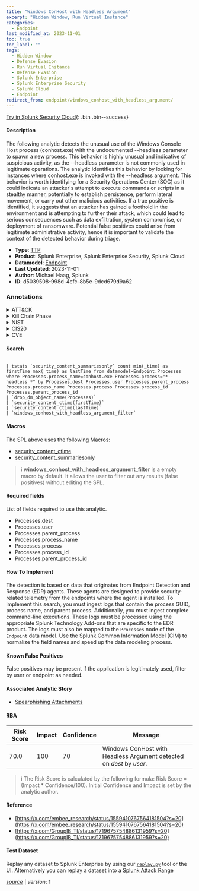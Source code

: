 ```yaml
---
title: "Windows ConHost with Headless Argument"
excerpt: "Hidden Window, Run Virtual Instance"
categories:
  - Endpoint
last_modified_at: 2023-11-01
toc: true
toc_label: ""
tags:
  - Hidden Window
  - Defense Evasion
  - Run Virtual Instance
  - Defense Evasion
  - Splunk Enterprise
  - Splunk Enterprise Security
  - Splunk Cloud
  - Endpoint
redirect_from: endpoint/windows_conhost_with_headless_argument/
---
```




[Try in Splunk Security Cloud](https://www.splunk.com/en_us/cyber-security.html){: .btn .btn--success}

#### Description

The following analytic detects the unusual use of the Windows Console Host process (conhost.exe) with the undocumented --headless parameter to spawn a new process. This behavior is highly unusual and indicative of suspicious activity, as the --headless parameter is not commonly used in legitimate operations. The analytic identifies this behavior by looking for instances where conhost.exe is invoked with the --headless argument. This behavior is worth identifying for a Security Operations Center (SOC) as it could indicate an attacker&#39;s attempt to execute commands or scripts in a stealthy manner, potentially to establish persistence, perform lateral movement, or carry out other malicious activities. If a true positive is identified, it suggests that an attacker has gained a foothold in the environment and is attempting to further their attack, which could lead to serious consequences such as data exfiltration, system compromise, or deployment of ransomware. Potential false positives could arise from legitimate administrative activity, hence it is important to validate the context of the detected behavior during triage.

- **Type**: [TTP](https://github.com/splunk/security_content/wiki/Detection-Analytic-Types)
- **Product**: Splunk Enterprise, Splunk Enterprise Security, Splunk Cloud
- **Datamodel**: [Endpoint](https://docs.splunk.com/Documentation/CIM/latest/User/Endpoint)
- **Last Updated**: 2023-11-01
- **Author**: Michael Haag, Splunk
- **ID**: d5039508-998d-4cfc-8b5e-9dcd679d9a62

### Annotations
<details>
  <summary>ATT&CK</summary>

<div markdown="1">

#### [ATT&CK](https://attack.mitre.org/)

| ID          | Technique   | Tactic         |
| ----------- | ----------- |--------------- |
| [T1564.003](https://attack.mitre.org/techniques/T1564/003/) | Hidden Window | Defense Evasion |

| [T1564.006](https://attack.mitre.org/techniques/T1564/006/) | Run Virtual Instance | Defense Evasion |

</div>
</details>


<details>
  <summary>Kill Chain Phase</summary>

<div markdown="1">

* Exploitation


</div>
</details>


<details>
  <summary>NIST</summary>

<div markdown="1">

* DE.CM



</div>
</details>

<details>
  <summary>CIS20</summary>

<div markdown="1">

* CIS 10



</div>
</details>

<details>
  <summary>CVE</summary>

<div markdown="1">


</div>
</details>


#### Search

```

| tstats `security_content_summariesonly` count min(_time) as firstTime max(_time) as lastTime from datamodel=Endpoint.Processes where Processes.process_name=conhost.exe Processes.process="*--headless *" by Processes.dest Processes.user Processes.parent_process Processes.process_name Processes.process Processes.process_id Processes.parent_process_id 
| `drop_dm_object_name(Processes)` 
| `security_content_ctime(firstTime)` 
| `security_content_ctime(lastTime)` 
| `windows_conhost_with_headless_argument_filter`
```

#### Macros
The SPL above uses the following Macros:
* [security_content_ctime](https://github.com/splunk/security_content/blob/develop/macros/security_content_ctime.yml)
* [security_content_summariesonly](https://github.com/splunk/security_content/blob/develop/macros/security_content_summariesonly.yml)

> :information_source:
> **windows_conhost_with_headless_argument_filter** is a empty macro by default. It allows the user to filter out any results (false positives) without editing the SPL.



#### Required fields
List of fields required to use this analytic.
* Processes.dest
* Processes.user
* Processes.parent_process
* Processes.process_name
* Processes.process
* Processes.process_id
* Processes.parent_process_id



#### How To Implement
The detection is based on data that originates from Endpoint Detection and Response (EDR) agents. These agents are designed to provide security-related telemetry from the endpoints where the agent is installed. To implement this search, you must ingest logs that contain the process GUID, process name, and parent process. Additionally, you must ingest complete command-line executions. These logs must be processed using the appropriate Splunk Technology Add-ons that are specific to the EDR product. The logs must also be mapped to the `Processes` node of the `Endpoint` data model. Use the Splunk Common Information Model (CIM) to normalize the field names and speed up the data modeling process.
#### Known False Positives
False positives may be present if the application is legitimately used, filter by user or endpoint as needed.

#### Associated Analytic Story
* [Spearphishing Attachments](/stories/spearphishing_attachments)




#### RBA

| Risk Score  | Impact      | Confidence   | Message      |
| ----------- | ----------- |--------------|--------------|
| 70.0 | 100 | 70 | Windows ConHost with Headless Argument detected on $dest$ by $user$. |


> :information_source:
> The Risk Score is calculated by the following formula: Risk Score = (Impact * Confidence/100). Initial Confidence and Impact is set by the analytic author.


#### Reference

* [https://x.com/embee_research/status/1559410767564181504?s=20](https://x.com/embee_research/status/1559410767564181504?s=20)
* [https://x.com/GroupIB_TI/status/1719675754886131959?s=20](https://x.com/GroupIB_TI/status/1719675754886131959?s=20)



#### Test Dataset
Replay any dataset to Splunk Enterprise by using our [`replay.py`](https://github.com/splunk/attack_data#using-replaypy) tool or the [UI](https://github.com/splunk/attack_data#using-ui).
Alternatively you can replay a dataset into a [Splunk Attack Range](https://github.com/splunk/attack_range#replay-dumps-into-attack-range-splunk-server)




[*source*](https://github.com/splunk/security_content/tree/develop/detections/endpoint/windows_conhost_with_headless_argument.yml) \| *version*: **1**